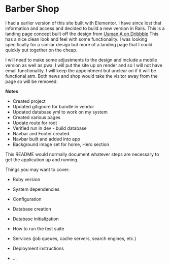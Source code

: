 # Barber Shop
I had a earlier version of this site built with Elementor. I have since lost that information and access and decided to build a new version in Rails. This is a landing page concept built off the design from [Usman A on Dribbble](https://dribbble.com/shots/24202577-Barbershop-Landing-Page) This has a nice clean look and feel with some functionality. I was looking specifically for a similar design but more of a landing page that I could quickly put together on the cheap.

I will need to make some adjustments to the design and include a mobile version as well as pwa. I will put the site up on render and so I will not have email functionality. I will keep the appointment but unclear on if it will be functional atm. Both news and shop would take the visitor away from the page so will be removed.

**Notes**

* Created project
* Updated gitignore for bundle in vendor
* Updated database yml to work on my system
* Created various pages
* Update route for root
* Verified run in dev - build database
* Navbar and Footer created.
* Navbar built and added into app
* Background image set for home, Hero section

This README would normally document whatever steps are necessary to get the
application up and running.

Things you may want to cover:

* Ruby version

* System dependencies

* Configuration

* Database creation

* Database initialization

* How to run the test suite

* Services (job queues, cache servers, search engines, etc.)

* Deployment instructions

* ...
